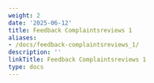```yaml
---
weight: 2
date: '2025-06-12'
title: Feedback Complaintsreviews 1
aliases:
- /docs/feedback-complaintsreviews_1/
description: ''
linkTitle: Feedback Complaintsreviews 1
type: docs
---
```


